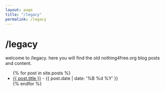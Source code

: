 ```yaml
---
layout: page
title: "/legacy"
permalink: /legacy
---
```


# /legacy

welcome to /legacy. here you will find the old nothing4free.org blog posts and content.

<ul>
  {% for post in site.posts %}
    <li>
      <a href="{{ post.url }}">{{ post.title }}</a> - {{ post.date | date: '%B %d %Y' }}
    </li>
  {% endfor %}
</ul>